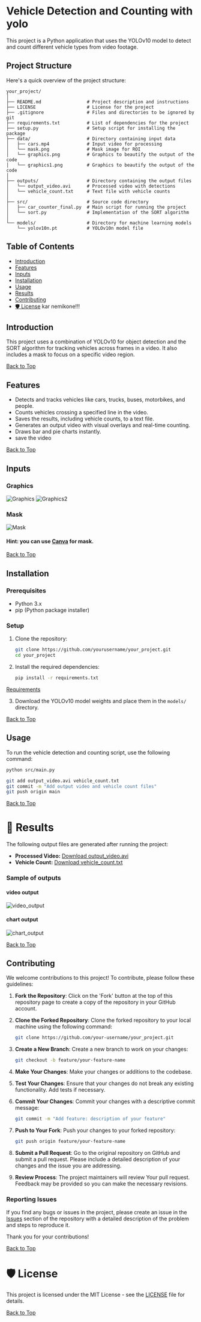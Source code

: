 # Vehicle Detection and Counting with yolo

This project is a Python application that uses the YOLOv10 model to detect and count different vehicle types from video footage.

## Project Structure

Here's a quick overview of the project structure:

```plaintext
your_project/
│
├── README.md                 # Project description and instructions
├── LICENSE                   # License for the project
├── .gitignore                # Files and directories to be ignored by git
├── requirements.txt          # List of dependencies for the project
├── setup.py                  # Setup script for installing the package
├── data/                     # Directory containing input data
│   ├── cars.mp4              # Input video for processing
│   └── mask.png              # Mask image for ROI
│   └── graphics.png          # Graphics to beautify the output of the code
│   └── graphics1.png         # Graphics to beautify the output of the code
│
├── outputs/                  # Directory containing the output files
│   └── output_video.avi      # Processed video with detections
│   └── vehicle_count.txt     # Text file with vehicle counts
│
├── src/                      # Source code directory
│   ├── car_counter_final.py  # Main script for running the project
│   └── sort.py               # Implementation of the SORT algorithm
│
└── models/                   # Directory for machine learning models
    └── yolov10n.pt           # YOLOv10n model file
```

## Table of Contents
- [Introduction](#introduction)
- [Features](#features)
- [Inputs](#inputs)
- [Installation](#installation)
- [Usage](#usage)
- [Results](#results)
- [Contributing](#contributing)
- [:shield: License](#License)                             kar nemikone!!!

## Introduction
This project uses a combination of YOLOv10 for object detection and the SORT algorithm for tracking vehicles across frames in a video. It also includes a mask to focus on a specific video region.

[Back to Top](#table-of-contents)

## Features
- Detects and tracks vehicles like cars, trucks, buses, motorbikes, and people.
- Counts vehicles crossing a specified line in the video.
- Saves the results, including vehicle counts, to a text file.
- Generates an output video with visual overlays and real-time counting.
- Draws bar and pie charts instantly.
- save the video

[Back to Top](#table-of-contents)

## Inputs

### Graphics
![Graphics](https://github.com/Abyaneh/car_-counter_final-edition/blob/main/graphics.png)
![Graphics2](https://github.com/Abyaneh/car_-counter_final-edition/blob/main/graphics2.png)

### Mask
![Mask](https://github.com/Abyaneh/car_-counter_final-edition/blob/main/mask.png)
#### Hint: you can use [Canva](https://www.canva.com/) for mask.

[Back to Top](#table-of-contents)

## Installation

### Prerequisites
- Python 3.x
- pip (Python package installer)

### Setup
1. Clone the repository:
    ```bash
    git clone https://github.com/yourusername/your_project.git
    cd your_project
    ```

2. Install the required dependencies:
    ```bash
    pip install -r requirements.txt
    ```
[Requirements](https://github.com/Abyaneh/Car-Counter-Project/blob/main/requirements.txt)

3. Download the YOLOv10 model weights and place them in the `models/` directory.

[Back to Top](#table-of-contents)

## Usage

To run the vehicle detection and counting script, use the following command:

```bash
python src/main.py

git add output_video.avi vehicle_count.txt
git commit -m "Add output video and vehicle count files"
git push origin main
```
[Back to Top](#table-of-contents)

:dart: Results
===
The following output files are generated after running the project:

- **Processed Video:** [Download output_video.avi](https://github.com/Abyaneh/car_-counter_final-edition/blob/main/output_video.avi)
- **Vehicle Count:** [Download vehicle_count.txt](https://github.com/Abyaneh/car_-counter_final-edition/blob/main/vehicle_count.txt)


  
### Sample of outputs

#### video output
![video_output](https://github.com/Abyaneh/car_-counter_final-edition/blob/main/sample%20of%20outputs/Sample%20video%20output.png)

#### chart output
![chart_output](https://github.com/Abyaneh/car_-counter_final-edition/blob/main/sample%20of%20outputs/Sample%20chart%20output.png)

[Back to Top](#table-of-contents)

## Contributing

We welcome contributions to this project! To contribute, please follow these guidelines:

1. **Fork the Repository**: Click on the 'Fork' button at the top of this repository page to create a copy of the repository in your GitHub account.



2. **Clone the Forked Repository**: Clone the forked repository to your local machine using the following command:
    ```bash
    git clone https://github.com/your-username/your_project.git
    ```


3. **Create a New Branch**: Create a new branch to work on your changes:
    ```bash
    git checkout -b feature/your-feature-name
    ```



4. **Make Your Changes**: Make your changes or additions to the codebase.

5. **Test Your Changes**: Ensure that your changes do not break any existing functionality. Add tests if necessary.


6. **Commit Your Changes**: Commit your changes with a descriptive commit message:
    ```bash
    git commit -m "Add feature: description of your feature"
    ```

7. **Push to Your Fork**: Push your changes to your forked repository:
    ```bash
    git push origin feature/your-feature-name
    ```

8. **Submit a Pull Request**: Go to the original repository on GitHub and submit a pull request. Please include a detailed description of your changes and the issue you are addressing.


9. **Review Process**: The project maintainers will review Your pull request. Feedback may be provided so you can make the necessary revisions.


### Reporting Issues

If you find any bugs or issues in the project, please create an issue in the [Issues](https://github.com/Abyaneh/car_-counter_final-edition/issues) section of the repository with a detailed description of the problem and steps to reproduce it.

Thank you for your contributions!

[Back to Top](#table-of-contents)

:shield: License
===
This project is licensed under the MIT License - see the [LICENSE](https://github.com/Abyaneh/car_-counter_final-edition/blob/main/LICENSE.txt) file for details.

[Back to Top](#table-of-contents)

